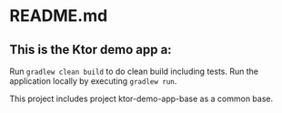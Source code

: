 # README.md

## This is the Ktor demo app a:
Run `gradlew clean build` to do clean build including tests.
Run the application locally by executing `gradlew run`.

This project includes project ktor-demo-app-base as a common base.

